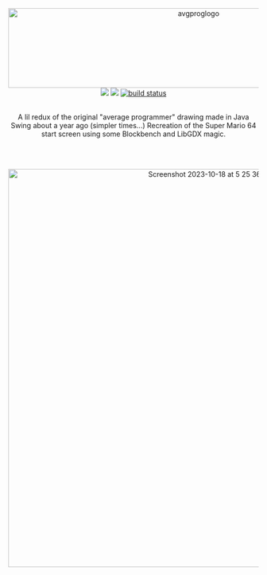 <div align="center">
  <a href="https://github.com/pocketrice/GamblersDelight">
      <img src="https://github.com/PocketRice/avgprog64/assets/79682953/a4df3205-55ee-448d-aab7-789f162c4570" alt="avgproglogo" height=160 width=750>

  </a>
</div>
  <div align="center">
<a href="https://github.com/pocketrice/Kryptos/graphs/contributors" alt="Contributors">
        <img src="https://img.shields.io/github/contributors/pocketrice/Kryptos" /></a>
<a href="https://github.com/pocketrice/Kryptos/pulse" alt="Activity">
        <img src="https://img.shields.io/github/commit-activity/m/pocketrice/Kryptos" /></a>
    <a href="https://circleci.com/gh/pocketrice/Kryptos/tree/master">
        <img src="https://img.shields.io/circleci/project/github/pocketrice/Kryptos/master" alt="build status"></a>
</div>

<p align="center">
  <br>
A lil redux of the original "average programmer" drawing made in Java Swing about a year ago (simpler times...) Recreation of the Super Mario 64 start screen using some Blockbench and LibGDX magic.</em>
  
  <br><br>

  <p align="center"><img width="800" alt="Screenshot 2023-10-18 at 5 25 36 AM" src="https://github.com/PocketRice/avgprog64/assets/79682953/f2788c52-d219-4225-a5d4-60a99e4ad5ec"></p>


